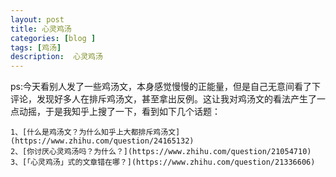 ```yaml
---
layout: post
title: 心灵鸡汤
categories: [blog ]
tags: [鸡汤]
description:  心灵鸡汤
---
```


ps:今天看别人发了一些鸡汤文，本身感觉慢慢的正能量，但是自己无意间看了下评论，发现好多人在排斥鸡汤文，甚至拿出反例。这让我对鸡汤文的看法产生了一点动摇，于是我知乎上搜了一下，看到如下几个话题：
   
   	1、[什么是鸡汤文？为什么知乎上大都排斥鸡汤文](https://www.zhihu.com/question/24165132)
   	2、[你讨厌心灵鸡汤吗？为什么？](https://www.zhihu.com/question/21054710)
   	3、[「心灵鸡汤」式的文章错在哪？](https://www.zhihu.com/question/21336606)
